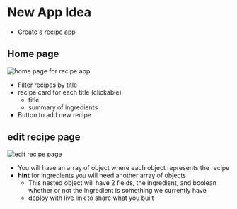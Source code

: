 # New App Idea
* Create a recipe app

## Home page
![home page for recipe app](https://i.imgur.com/Y1jqTLd.png)

* Filter recipes by title
* recipe card for each title (clickable)
    - title
    - summary of ingredients
* Button to add new recipe

## edit recipe page
![edit recipe page](https://i.imgur.com/xFf2jFT.png)

* You will have an array of object where each object represents the recipe
* **hint** for ingredients you will need another array of objects
    - This nested object will have 2 fields, the ingredient, and boolean whether or not the ingredient is something we currently have
    - deploy with live link to share what you built
